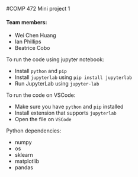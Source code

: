 #COMP 472 Mini project 1

#### Team members:
- Wei Chen Huang
- Ian Phillips
- Beatrice Cobo

To run the code using jupyter notebook:
- Install `python` and `pip`
- Install `jupyterlab` using `pip install jupyterlab`
- Run JupyterLab using `jupyter-lab`

To run the code on VSCode:
- Make sure you have `python` and `pip` installed
- Install extension that supports `jupyterlab`
- Open the file on `VSCode`

Python dependencies:
- numpy
- os
- sklearn
- matplotlib
- pandas